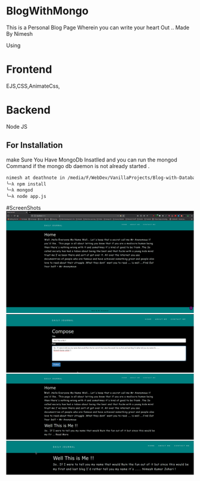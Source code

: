 # BlogWithMongo

This is a Personal Blog Page Wherein you can write your heart Out .. 
Made By Nimesh 

Using 
# Frontend
EJS,CSS,AnimateCss,
# Backend
Node JS 

## For Installation 
make Sure You Have MongoDb Insatlled and you can run the mongod Command if the mongo db daemon is not already started .

```sh
nimesh at deathnote in /media/F/WebDev/VanillaProjects/Blog-with-Database (master …2133)
╰─λ npm install 
╰─λ mongod
╰─λ node app.js

```
#ScreenShots
![](public/css/bloghome.png)
![](public/css/blogcompose.png)
![](public/css/addedblog.png)
![](public/css/indiblog.png)
